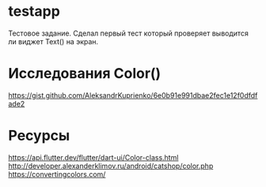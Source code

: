# testapp
Тестовое задание.
Сделал первый тест который проверяет выводится ли виджет Text() на экран.

# Исследования Color()
https://gist.github.com/AleksandrKuprienko/6e0b91e991dbae2fec1e12f0dfdfade2

# Ресурсы 
https://api.flutter.dev/flutter/dart-ui/Color-class.html
http://developer.alexanderklimov.ru/android/catshop/color.php
https://convertingcolors.com/


